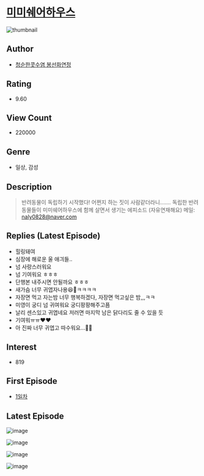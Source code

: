 # [미미쉐어하우스](https://comic.naver.com/bestChallenge/list?titleId=750498)
![thumbnail](https://image-comic.pstatic.net/user_contents_data/challenge_comic/2023/04/24/335608/upload_3472896773871514929_480x623.jpeg)

## Author
- [청순한콧수염 봉선화연정](https://comic.naver.com/artistTitle?id=335608)

## Rating
- 9.60

## View Count
- 220000

## Genre
- 일상, 감성

## Description
> 반려동물이 독립하기 시작했다! 어쩐지 하는 짓이 사람같더라니....... 독립한 반려동물들이 미미쉐어하우스에 함께 살면서 생기는 에피소드 (자유연재해요) 메일: naly0828@naver.com

## Replies (Latest Episode)
- 힐링돼여
- 심장에 해로운 울 애긔들..
- 넘 사랑스러워요
- 넘 기여워요 ㅎㅎㅎ
- 단행본 내주시면 안될까요 ㅎㅎㅎ
- 새가슴 너무 귀엽자나용😆🩷ㅋㅋㅋㅋ
- 자장면 먹고 자는밤 너무 행복하겠다, 자장면 먹고싶은 밤,,,ㅋㅋ
- 미영이 궁디 넘 귀여워요 궁디팡팡해주고픔
- 날리 센스있고 귀엽네요 저러면 마지막 남은 닭다리도 줄 수 있을 듯
- 기여워ㅠㅠ❤️❤️
- 아 진짜 너무 귀엽고 따수워요...🥹🤍

## Interest
- 819

## First Episode
- [1일차](https://comic.naver.com/bestChallenge/detail?titleId=750498&no=42)

## Latest Episode
![image](https://image-comic.pstatic.net/user_contents_data/challenge_comic/2023/05/16/335608/upload_3991094392201176673.jpeg)

![image](https://image-comic.pstatic.net/user_contents_data/challenge_comic/2023/05/16/335608/upload_3619033973226300727.jpeg)

![image](https://image-comic.pstatic.net/user_contents_data/challenge_comic/2023/05/16/335608/upload_4122592899012900401.jpeg)

![image](https://image-comic.pstatic.net/user_contents_data/challenge_comic/2023/05/16/335608/upload_7233683018646303793.jpeg)
